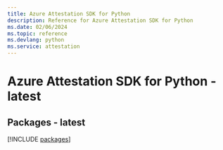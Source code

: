 ```yaml
---
title: Azure Attestation SDK for Python
description: Reference for Azure Attestation SDK for Python
ms.date: 02/06/2024
ms.topic: reference
ms.devlang: python
ms.service: attestation
---
```

# Azure Attestation SDK for Python - latest
## Packages - latest
[!INCLUDE [packages](attestation-index.md)]